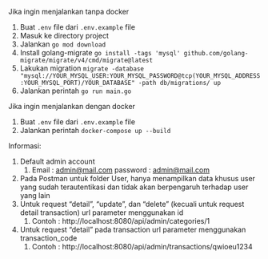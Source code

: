 Jika ingin menjalankan tanpa docker
1. Buat ```.env``` file dari ```.env.example``` file
2. Masuk ke directory project
3. Jalankan ```go mod download```
4. Install golang-migrate ```go install -tags 'mysql' github.com/golang-migrate/migrate/v4/cmd/migrate@latest```
5. Lakukan migration ```migrate -database "mysql://YOUR_MYSQL_USER:YOUR_MYSQL_PASSWORD@tcp(YOUR_MYSQL_ADDRESS:YOUR_MYSQL_PORT)/YOUR_DATABASE" -path db/migrations/ up```
6. Jalankan perintah ```go run main.go```
  
Jika ingin menjalankan dengan docker
1. Buat ```.env``` file dari ```.env.example``` file
2. Jalankan perintah ```docker-compose up --build```

Informasi:
1. Default admin account
   1. Email : admin@mail.com password : admin@mail.com
2. Pada Postman untuk folder User, hanya menampilkan data khusus user yang sudah terautentikasi dan tidak akan berpengaruh terhadap user yang lain
3. Untuk request “detail”, “update”, dan “delete” (kecuali untuk request detail transaction) url parameter menggunakan id
   1. Contoh : http://localhost:8080/api/admin/categories/1
4. Untuk request “detail” pada transaction url parameter menggunakan transaction_code
   1. Contoh : http://localhost:8080/api/admin/transactions/qwioeu1234

